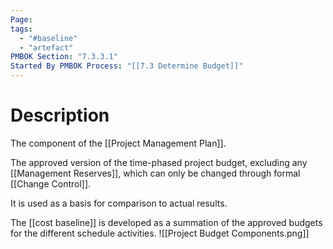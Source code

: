 ```yaml
---
Page:
tags:
  - "#baseline"
  - "artefact"
PMBOK Section: "7.3.3.1"
Started By PMBOK Process: "[[7.3 Determine Budget]]"
---
```

# Description
The component of the [[Project Management Plan]].

The approved version of the time-phased project budget, excluding any [[Management Reserves]], which can only be changed through formal [[Change Control]].

It is used as a basis for comparison to actual results.

The [[cost baseline]] is developed as a summation of the approved budgets for the different schedule activities.
![[Project Budget Components.png]]
